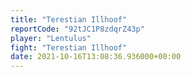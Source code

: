 ```yaml
---
title: "Terestian Illhoof"
reportCode: "92tJC1P8zdqrZ43p"
player: "Lentulus"
fight: "Terestian Illhoof"
date: 2021-10-16T13:08:36.936000+00:00
---
```

